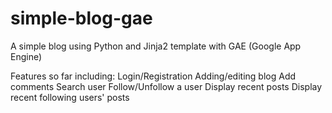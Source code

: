 simple-blog-gae
===============
A simple blog using Python and Jinja2 template with GAE (Google App Engine)

Features so far including:
Login/Registration
Adding/editing blog
Add comments
Search user
Follow/Unfollow a user
Display recent posts 
Display recent following users' posts
